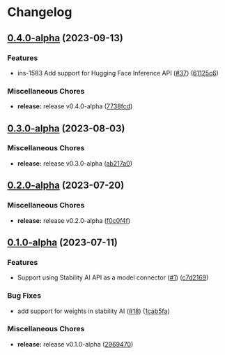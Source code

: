 # Changelog

## [0.4.0-alpha](https://github.com/instill-ai/connector-ai/compare/v0.3.0-alpha...v0.4.0-alpha) (2023-09-13)


### Features

* ins-1583 Add support for Hugging Face Inference API ([#37](https://github.com/instill-ai/connector-ai/issues/37)) ([61125c6](https://github.com/instill-ai/connector-ai/commit/61125c6ffdec8d57381d23c18b5bdd9ead17858e))


### Miscellaneous Chores

* **release:** release v0.4.0-alpha ([7738fcd](https://github.com/instill-ai/connector-ai/commit/7738fcd02e3c69f8d68d927c2a235e3db0e02707))

## [0.3.0-alpha](https://github.com/instill-ai/connector-ai/compare/v0.2.0-alpha...v0.3.0-alpha) (2023-08-03)


### Miscellaneous Chores

* **release:** release v0.3.0-alpha ([ab217a0](https://github.com/instill-ai/connector-ai/commit/ab217a03ada4aa254bd61889c869e2edbbd12fd6))

## [0.2.0-alpha](https://github.com/instill-ai/connector-ai/compare/v0.1.0-alpha...v0.2.0-alpha) (2023-07-20)


### Miscellaneous Chores

* **release:** release v0.2.0-alpha ([f0c0f4f](https://github.com/instill-ai/connector-ai/commit/f0c0f4f0f88eab6d39719475c433fc62d1492709))

## [0.1.0-alpha](https://github.com/instill-ai/connector-ai/compare/v0.1.0-alpha...v0.1.0-alpha) (2023-07-11)


### Features

* Support using Stability AI API as a model connector ([#1](https://github.com/instill-ai/connector-ai/issues/1)) ([c7d2169](https://github.com/instill-ai/connector-ai/commit/c7d21692e732a1594b74d893ccdc6d342222618a))


### Bug Fixes

* add support for weights in stability AI ([#18](https://github.com/instill-ai/connector-ai/issues/18)) ([1cab5fa](https://github.com/instill-ai/connector-ai/commit/1cab5fa5f10ede5bba24da7359b6c0a60b044af6))


### Miscellaneous Chores

* **release:** release v0.1.0-alpha ([2969470](https://github.com/instill-ai/connector-ai/commit/2969470df020bb0e7c7f1340bcde6e625d1f7ec2))
